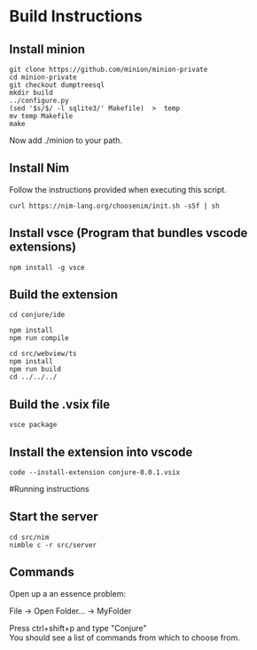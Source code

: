 # Build Instructions

## Install minion
```
git clone https://github.com/minion/minion-private
cd minion-private
git checkout dumptreesql
mkdir build
../configure.py
(sed '$s/$/ -l sqlite3/' Makefile)  >  temp
mv temp Makefile
make
```
Now add ./minion to your path.


## Install Nim

Follow the instructions provided when executing this script.
```
curl https://nim-lang.org/choosenim/init.sh -sSf | sh

```

## Install vsce (Program that bundles vscode extensions)

```
npm install -g vsce
```

## Build the extension
```
cd conjure/ide

npm install
npm run compile

cd src/webview/ts
npm install
npm run build
cd ../../../
```
## Build the .vsix file
```
vsce package
```

## Install the extension into vscode

```
code --install-extension conjure-0.0.1.vsix
```

#Running instructions

## Start the server

```
cd src/nim
nimble c -r src/server
```

## Commands

Open up a an essence problem: 

File -> Open Folder... -> MyFolder 

Press ctrl+shift+p and type "Conjure"  
You should see a list of commands from which to choose from. 